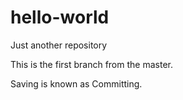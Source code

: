 # hello-world
Just another repository

This is the first branch from the master.

Saving is known as Committing.
